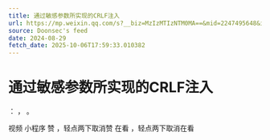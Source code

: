 ```yaml
---
title: 通过敏感参数所实现的CRLF注入
url: https://mp.weixin.qq.com/s?__biz=MzIzMTIzNTM0MA==&mid=2247495648&idx=1&sn=f4f2ae71c08c775c9c958507a784c223
source: Doonsec's feed
date: 2024-08-29
fetch_date: 2025-10-06T17:59:33.010382
---
```


# 通过敏感参数所实现的CRLF注入

：
，
。

视频
小程序
赞
，轻点两下取消赞
在看
，轻点两下取消在看